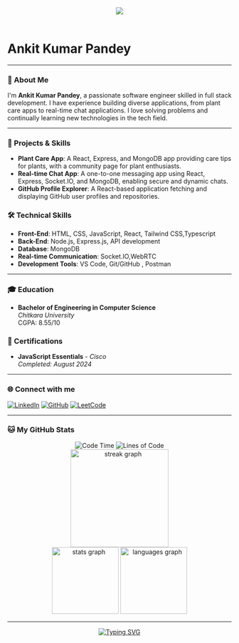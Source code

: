 <div align="center" style="margin-bottom: 60px;">
  <img style="max-width:60%;height:auto;" src="https://media.giphy.com/media/L1R1tvI9svkIWwpVYr/giphy.gif" />
</div>

<h1>Ankit Kumar Pandey</h1>

---

### 👋 About Me
I'm **Ankit Kumar Pandey**, a passionate software engineer skilled in full stack development. I have experience building diverse applications, from plant care apps to real-time chat applications. I love solving problems and continually learning new technologies in the tech field.

---

### 🌟 Projects & Skills

- **Plant Care App**: A React, Express, and MongoDB app providing care tips for plants, with a community page for plant enthusiasts.
- **Real-time Chat App**: A one-to-one messaging app using React, Express, Socket.IO, and MongoDB, enabling secure and dynamic chats.
- **GitHub Profile Explorer**: A React-based application fetching and displaying GitHub user profiles and repositories.

### 🛠 Technical Skills
- **Front-End**: HTML, CSS, JavaScript, React, Tailwind CSS,Typescript
- **Back-End**: Node.js, Express.js, API development
- **Database**: MongoDB
- **Real-time Communication**: Socket.IO,WebRTC
- **Development Tools**: VS Code, Git/GitHub , Postman

---

### 🎓 Education
- **Bachelor of Engineering in Computer Science**  
  *Chitkara University*  
  CGPA: 8.55/10

### 💼 Certifications
- **JavaScript Essentials** - *Cisco*  
  *Completed: August 2024*

---

### 🌐 Connect with me
<p align="left">
  <a href="https://linkedin.com/in/pandeyankit001" target="_blank"><img src="https://img.shields.io/badge/LinkedIn-0077B5?style=for-the-badge&logo=linkedin&logoColor=white" alt="LinkedIn" /></a>
  <a href="https://github.com/AnkitPandey001" target="_blank"><img src="https://img.shields.io/badge/GitHub-181717?style=for-the-badge&logo=github&logoColor=white" alt="GitHub" /></a>
  <a href="https://www.geeksforgeeks.org/user/pandey_ankit001/?ref=header_profile" target="_blank"><img src="https://imgs.search.brave.com/mSdQe9nCIYsnF7gYrpr6yxHfIxEJnsBVSLft0_2Y7ig/rs:fit:860:0:0:0/g:ce/aHR0cHM6Ly9jYW1v/LmdpdGh1YnVzZXJj/b250ZW50LmNvbS9l/MjRlMjZmNGMwOWEz/NzkzOThlNWIxNDQy/Y2M2YTE4MjRhYzY4/MmRjYzYxMzAwNWYz/NmNlYzkxYTljODVh/OTE2LzY4NzQ3NDcw/NzMzYTJmMmY3Nzc3/NzcyZTY3NjU2NTZi/NzM2NjZmNzI2NzY1/NjU2YjczMmU2Zjcy/NjcyZjc3NzAyZDYz/NmY2ZTc0NjU2ZTc0/MmY3NTcwNmM2ZjYx/NjQ3MzJmNjc2NjY3/NWYzMjMwMzA1ODMy/MzAzMDJlNzA2ZTY3" alt="LeetCode" /></a>
</p>


---

### 🐱 My GitHub Stats
<div align="center">
  <img src="http://img.shields.io/badge/Code%20Time-1%2C200%20hrs%2045%20mins-blue" alt="Code Time" />
  <img src="https://img.shields.io/badge/From%20Hello%20World%20I%27ve%20Written-24.7%20million%20lines%20of%20code-blue" alt="Lines of Code" />
</div>
<div align="center">
  <img src="https://streak-stats.demolab.com?user=AnkitPandey001&locale=en&mode=daily&theme=tokyonight&hide_border=false&border_radius=5&order=3" height="220" alt="streak graph" />
</div>
<div align="center">
  <img src="https://github-readme-stats.vercel.app/api?username=AnkitPandey001&hide_title=false&hide_rank=false&show_icons=true&include_all_commits=true&count_private=true&disable_animations=false&theme=tokyonight&locale=en&hide_border=false" height="150" alt="stats graph" />
  <img src="https://github-readme-stats.vercel.app/api/top-langs?username=AnkitPandey001&locale=en&hide_title=false&layout=compact&card_width=320&langs_count=8&theme=tokyonight&hide_border=false" height="150" alt="languages graph" />
</div>

---

<div align="center">
   <a href="https://git.io/typing-svg">
      <img src="https://readme-typing-svg.demolab.com?font=Sedan+SC&weight=500&size=30&pause=1000&color=F63024&background=6883FF00&center=true&vCenter=true&random=false&width=435&lines=Thanks+For+Visiting+!" alt="Typing SVG" />
   </a>
  
</div>
